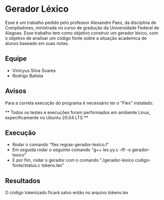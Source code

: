 # Gerador Léxico

Esse é um trabalho pedido pelo professor Alexandre Paes, da disciplina de Compiladores, ministrada no curso de gradução da Universidade Federal de Alagoas. 
Esse trabalho tem como objetivo construir um gerador léxico, com o objetivo de analisar um código fonte sobre a situação academica de alunos baseado em suas notas.

## Equipe
  * Vinícyus Silva Soares
  * Rodrigo Batista
## Avisos

Para a correta execução do programa é necessário ter o "Flex" instalado.

** Todos os testes e execuções foram performados em ambiente Linux, expecificamente no Ubuntu 20.04 LTS **

## Execução

 * Rodar o comando "flex regras-gerador-lexico.l" 
 * Em seguida rodar o seguinte comando "g++ lex.yy.c -lfl -o gerador-lexico"
 * E por fim, rodar o gerador com o comando "./gerador-lexico codigo-fonte/status.c tokens.lex"

## Resultados

O código tokenizado ficará salvo então no arquivo tokens.lex
